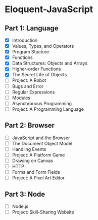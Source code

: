 # Eloquent-JavaScript

## Part 1: Language
- [x] Introduction
- [x] Values, Types, and Operators
- [x] Program Stucture
- [x] Functions
- [x] Data Structures: Objects and Arrays
- [x] Higher-order Functions
- [x] The Secret Life of Objects
- [ ] Project: A Robot
- [ ] Bugs and Error
- [ ] Regular Expressions
- [ ] Modules
- [ ] Asynchronous Programming
- [ ] Project: A Programming Language

## Part 2: Browser
- [ ] JavaScript and the Browser
- [ ] The Document Object Model
- [ ] Handling Events
- [ ] Project: A Platform Game
- [ ] Drawing on Canvas
- [ ] HTTP
- [ ] Forms and Form Fields
- [ ] Project: A Pixel Art Editor

## Part 3: Node
- [ ] Node.js
- [ ] Project: Skill-Sharing Website
